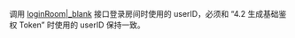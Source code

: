 <div class="mk-warning">

调用 [loginRoom\|_blank](@loginRoom) 接口登录房间时使用的 userID，必须和 “4.2 生成基础鉴权 Token” 时使用的 userID 保持一致。 
</div>





